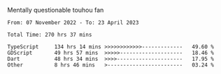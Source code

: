 Mentally questionable touhou fan

<!--START_SECTION:waka-->

```text
From: 07 November 2022 - To: 23 April 2023

Total Time: 270 hrs 37 mins

TypeScript     134 hrs 14 mins >>>>>>>>>>>>-------------   49.60 %
GDScript       49 hrs 57 mins  >>>>>--------------------   18.46 %
Dart           48 hrs 34 mins  >>>>---------------------   17.95 %
Other          8 hrs 46 mins   >------------------------   03.24 %
```

<!--END_SECTION:waka-->
